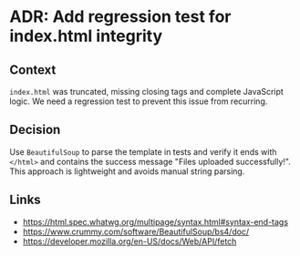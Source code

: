 # ADR: Add regression test for index.html integrity

## Context
`index.html` was truncated, missing closing tags and complete JavaScript logic. We need a regression test to prevent this issue from recurring.

## Decision
Use `BeautifulSoup` to parse the template in tests and verify it ends with `</html>` and contains the success message "Files uploaded successfully!". This approach is lightweight and avoids manual string parsing.

## Links
- <https://html.spec.whatwg.org/multipage/syntax.html#syntax-end-tags>
- <https://www.crummy.com/software/BeautifulSoup/bs4/doc/>
- <https://developer.mozilla.org/en-US/docs/Web/API/fetch>

